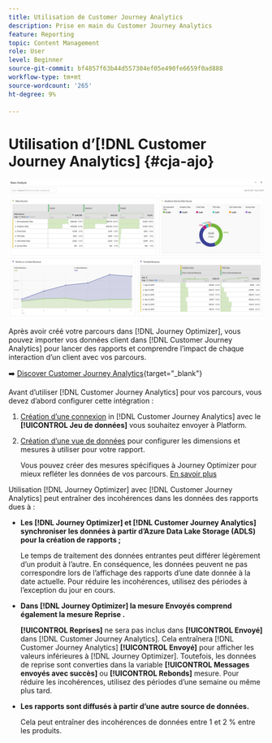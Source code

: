 ```yaml
---
title: Utilisation de Customer Journey Analytics
description: Prise en main du Customer Journey Analytics
feature: Reporting
topic: Content Management
role: User
level: Beginner
source-git-commit: bf4857f63b44d557304ef05e490fe6659f0ad888
workflow-type: tm+mt
source-wordcount: '265'
ht-degree: 9%

---
```


# Utilisation d’[!DNL Customer Journey Analytics] {#cja-ajo}

![](assets/cja.png)

Après avoir créé votre parcours dans [!DNL Journey Optimizer], vous pouvez importer vos données client dans [!DNL Customer Journey Analytics] pour lancer des rapports et comprendre l’impact de chaque interaction d’un client avec vos parcours.

➡️ [Discover Customer Journey Analytics](https://docs.adobe.com/content/help/fr-FR/experience-cloud/user-guides/home.translate.html){target=&quot;_blank&quot;}

Avant d’utiliser [!DNL Customer Journey Analytics] pour vos parcours, vous devez d’abord configurer cette intégration :

1. [Création d’une connexion](https://experienceleague.adobe.com/docs/analytics-platform/using/cja-connections/create-connection.html?lang=fr) in [!DNL Customer Journey Analytics] avec le **[!UICONTROL Jeu de données]** vous souhaitez envoyer à Platform.

1. [Création d’une vue de données](https://experienceleague.adobe.com/docs/analytics-platform/using/cja-dataviews/create-dataview.html?lang=fr) pour configurer les dimensions et mesures à utiliser pour votre rapport.

   Vous pouvez créer des mesures spécifiques à Journey Optimizer pour mieux refléter les données de vos parcours. [En savoir plus](https://experienceleague.adobe.com/docs/analytics-platform/using/integrations/ajo.html#configure-the-data-view-to-accommodate-journey-optimizer-dimensions-and-metrics)


Utilisation [!DNL Journey Optimizer] avec [!DNL Customer Journey Analytics] peut entraîner des incohérences dans les données des rapports dues à :

* **Les [!DNL Journey Optimizer] et [!DNL Customer Journey Analytics] synchroniser les données à partir d’Azure Data Lake Storage (ADLS) pour la création de rapports ;**

   Le temps de traitement des données entrantes peut différer légèrement d’un produit à l’autre. En conséquence, les données peuvent ne pas correspondre lors de l’affichage des rapports d’une date donnée à la date actuelle. Pour réduire les incohérences, utilisez des périodes à l’exception du jour en cours.

* **Dans [!DNL Journey Optimizer] la mesure Envoyés comprend également la mesure Reprise .**

   **[!UICONTROL Reprises]** ne sera pas inclus dans **[!UICONTROL Envoyé]** dans [!DNL Customer Journey Analytics]. Cela entraînera [!DNL Customer Journey Analytics] **[!UICONTROL Envoyé]** pour afficher les valeurs inférieures à [!DNL Journey Optimizer]. Toutefois, les données de reprise sont converties dans la variable **[!UICONTROL Messages envoyés avec succès]** ou **[!UICONTROL Rebonds]** mesure.
Pour réduire les incohérences, utilisez des périodes d’une semaine ou même plus tard.

* **Les rapports sont diffusés à partir d’une autre source de données.**

   Cela peut entraîner des incohérences de données entre 1 et 2 % entre les produits.
